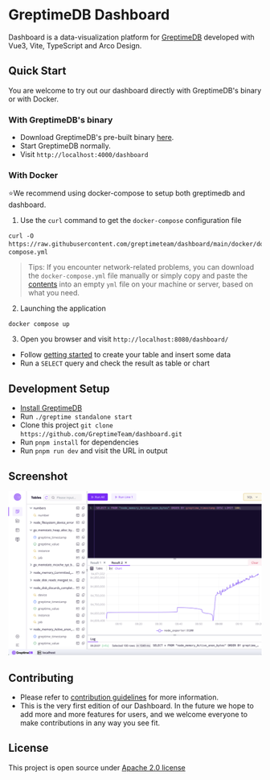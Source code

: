 # GreptimeDB Dashboard

Dashboard is a data-visualization platform for [GreptimeDB](https://github.com/greptimeteam/greptimedb) developed with Vue3, Vite, TypeScript and Arco Design.

## Quick Start

You are welcome to try out our dashboard directly with GreptimeDB's binary or with Docker.

### With GreptimeDB's binary

- Download GreptimeDB's pre-built binary [here](https://greptime.com/download).
- Start GreptimeDB normally.
- Visit `http://localhost:4000/dashboard`

### With Docker
⭐We recommend using docker-compose to setup both greptimedb and dashboard.
1. Use the `curl` command to get the `docker-compose` configuration file
```
curl -O https://raw.githubusercontent.com/greptimeteam/dashboard/main/docker/docker-compose.yml
```
> Tips: If you encounter network-related problems, you can download the `docker-compose.yml` file manually or simply copy and paste the [contents](https://github.com/GreptimeTeam/dashboard/blob/main/docker/docker-compose.yml) into an empty `yml` file on your machine or server, based on what you need.
2. Launching the application
```
docker compose up
```
3. Open you browser and visit `http://localhost:8080/dashboard/`
- Follow [getting started](https://docs.greptime.com/getting-started/quick-start#create-tables) to create your table and insert some data
- Run a `SELECT` query and check the result as table or chart

<!-- ### With Docker

We recommend using `docker-compose` to setup both greptimedb and
dashboard.

```
curl -O https://raw.githubusercontent.com/greptimeteam/dashboard/main/docker/docker-compose.yml
docker compose up
```

Open you browser and visit `http://localhost:8080/dashboard/`

- Follow [getting started](https://docs.greptime.com/getting-started/quick-start/mysql#try-out-basic-sql-operations) to create your table and insert some data
- Run a `SELECT` query and check the result as table or chart -->

## Development Setup

- [Install GreptimeDB](https://docs.greptime.com/getting-started/installation/overview)
- Run `./greptime standalone start`
- Clone this project `git clone https://github.com/GreptimeTeam/dashboard.git`
- Run `pnpm install` for dependencies
- Run `pnpm run dev` and visit the URL in output

## Screenshot

![Dashboard Screenshot](screenshot.png 'Dashboard Screenshot')

## Contributing

- Please refer to [contribution guidelines](https://github.com/GreptimeTeam/greptimedb/blob/75dcf2467b022d4378f904efe5aae5027298986e/CONTRIBUTING.md) for more information.
- This is the very first edition of our Dashboard. In the future we hope to add more and more features for users, and we welcome everyone to make contributions in any way you see fit.

## License

This project is open source under [Apache 2.0 license][1]

[1]: LICENSE
